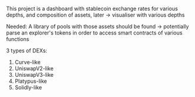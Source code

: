 
This project is a dashboard with stablecoin exchange rates for various depths, and composition of assets,
later -> visualiser with various depths

Needed: A library of pools with those assets should be found -> potentially parse an explorer's tokens in order to access
smart contracts of various functions

3 types of DEXs:
1. Curve-like
2. UniswapV2-like
3. UniswapV3-like
4. Platypus-like
5. Solidly-like